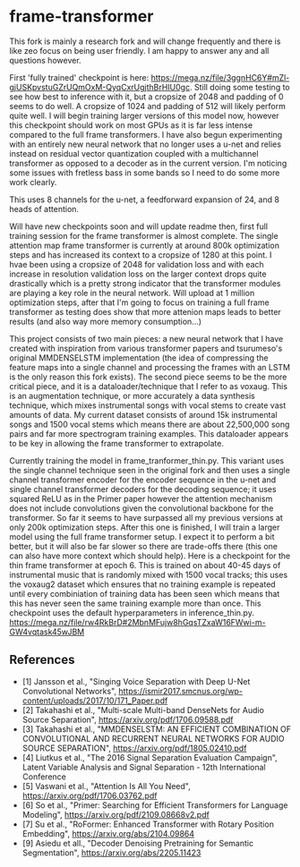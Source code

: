 # frame-transformer

This fork is mainly a research fork and will change frequently and there is like zeo focus on being user friendly. I am happy to answer any and all questions however.

First 'fully trained' checkpoint is here: https://mega.nz/file/3ggnHC6Y#mZl-gjUSKpvstuGZrUQmOxM-QyqCxrUgjthBrHIU0gc. Still doing some testing to see how best to inference with it, but a cropsize of 2048 and padding of 0 seems to do well. A cropsize of 1024 and padding of 512 will likely perform quite well. I will begin training larger versions of this model now, however this checkpoint should work on most GPUs as it is far less intense compared to the full frame transformers. I have also begun experimenting with an entirely new neural network that no longer uses a u-net and relies instead on residual vector quantization coupled with a multichannel transformer as opposed to a decoder as in the current version. I'm noticing some issues with fretless bass in some bands so I need to do some more work clearly.

This uses 8 channels for the u-net, a feedforward expansion of 24, and 8 heads of attention.

Will have new checkpoints soon and will update readme then, first full training session for the frame transformer is almost complete. The single attention map frame transformer is currently at around 800k optimization steps and has increased its context to a cropsize of 1280 at this point. I hvae been using a cropsize of 2048 for validation loss and with each increase in resolution validation loss on the larger context drops quite drastically which is a pretty strong indicator that the transformer modules are playing a key role in the neural network. Will upload at 1 million optimization steps, after that I'm going to focus on training a full frame transformer as testing does show that more attenion maps leads to better results (and also way more memory consumption...) 

This project consists of two main pieces: a new neural network that I have created with inspiration from various transformer papers and tsurumeso's original MMDENSELSTM implementation (the idea of compressing the feature maps into a single channel and processing the frames with an LSTM is the only reason this fork exists). The second piece seems to be the more critical piece, and it is a dataloader/technique that I refer to as voxaug. This is an augmentation technique, or more accurately a data synthesis technique, which mixes instrumental songs with vocal stems to create vast amounts of data. My current dataset consists of around 15k instrumental songs and 1500 vocal stems which means there are about 22,500,000 song pairs and far more spectrogram training examples. This dataloader appears to be key in allowing the frame transformer to extrapolate.

Currently training the model in frame_tranformer_thin.py. This variant uses the single channel technique seen in the original fork and then uses a single channel transformer encoder for the encoder sequence in the u-net and single channel transformer decoders for the decoding sequence; it uses squared ReLU as in the Primer paper however the attention mechanism does not include convolutions given the convolutional backbone for the transformer. So far it seems to have surpassed all my previous versions at only 200k optimization steps. After this one is finished, I will train a larger model using the full frame transformer setup. I expect it to perform a bit better, but it will also be far slower so there are trade-offs there (this one can also have more context which should help). Here is a checkpoint for the thin frame transformer at epoch 6. This is trained on about 40-45 days of instrumental music that is randomly mixed with 1500 vocal tracks; this uses the voxaug2 dataset which ensures that no training example is repeated until every combiniation of training data has been seen which means that this has never seen the same training example more than once. This checkpoint uses the default hyperparameters in inference_thin.py. https://mega.nz/file/rw4RkBrD#2MbnMFujw8hGqsTZxaW16FWwi-m-GW4vqtask45wJBM

## References
- [1] Jansson et al., "Singing Voice Separation with Deep U-Net Convolutional Networks", https://ismir2017.smcnus.org/wp-content/uploads/2017/10/171_Paper.pdf
- [2] Takahashi et al., "Multi-scale Multi-band DenseNets for Audio Source Separation", https://arxiv.org/pdf/1706.09588.pdf
- [3] Takahashi et al., "MMDENSELSTM: AN EFFICIENT COMBINATION OF CONVOLUTIONAL AND RECURRENT NEURAL NETWORKS FOR AUDIO SOURCE SEPARATION", https://arxiv.org/pdf/1805.02410.pdf
- [4] Liutkus et al., "The 2016 Signal Separation Evaluation Campaign", Latent Variable Analysis and Signal Separation - 12th International Conference
- [5] Vaswani et al., "Attention Is All You Need", https://arxiv.org/pdf/1706.03762.pdf
- [6] So et al., "Primer: Searching for Efficient Transformers for Language Modeling", https://arxiv.org/pdf/2109.08668v2.pdf
- [7] Su et al., "RoFormer: Enhanced Transformer with Rotary Position Embedding", https://arxiv.org/abs/2104.09864
- [9] Asiedu et all., "Decoder Denoising Pretraining for Semantic Segmentation", https://arxiv.org/abs/2205.11423

